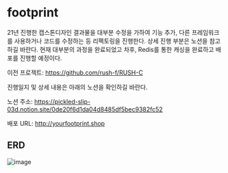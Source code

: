 # footprint
21년 진행한 캡스톤디자인 결과물을 대부분 수정을 가하여 기능 추가, 다른 프레임워크를 사용하거나 코드를 수정하는 등 리펙토링을 진행한다.
상세 진행 부분은 노션을 참고하길 바란다. 
현재 대부분의 과정을 완료되었고 차후, Redis를 통한 캐싱을 완료하고 배포를 진행할 예정이다. 

이전 프로젝트:
https://github.com/rush-f/RUSH-C


진행일지 및 상세 내용은 아래의 노션을 확인하길 바란다.

노션 주소: 
https://pickled-slip-03d.notion.site/0de20f6d1da04d8485df5bec9382fc52

배포 URL: http://yourfootprint.shop

## ERD

![image](https://user-images.githubusercontent.com/45135492/221593524-6ac17ef1-9602-4958-87a8-99f6ee76249c.png)
